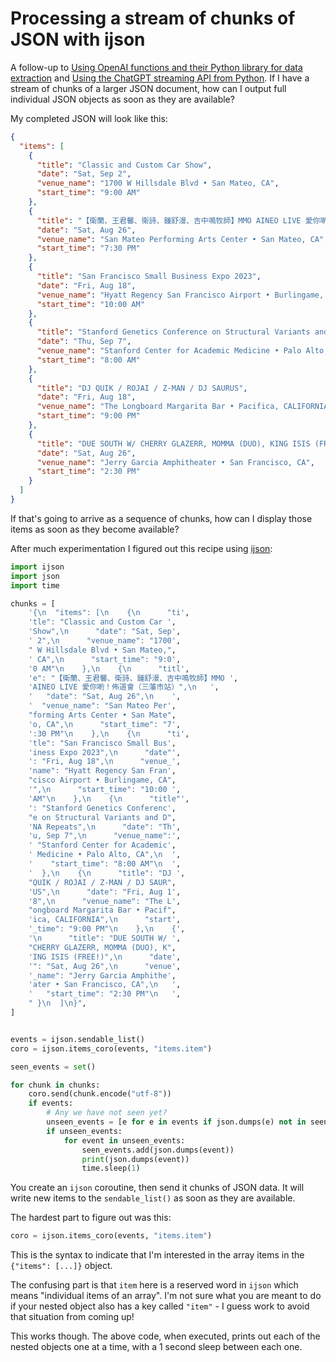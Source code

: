 # Processing a stream of chunks of JSON with ijson

A follow-up to [Using OpenAI functions and their Python library for data extraction](https://til.simonwillison.net/gpt3/openai-python-functions-data-extraction) and [Using the ChatGPT streaming API from Python](https://til.simonwillison.net/gpt3/python-chatgpt-streaming-api). If I have a stream of chunks of a larger JSON document, how can I output full individual JSON objects as soon as they are available?

My completed JSON will look like this:

```json
{
  "items": [
    {
      "title": "Classic and Custom Car Show",
      "date": "Sat, Sep 2",
      "venue_name": "1700 W Hillsdale Blvd • San Mateo, CA",
      "start_time": "9:00 AM"
    },
    {
      "title": "【衛蘭、王君馨、衛詩、鍾舒漫、吉中鳴牧師】MMO AINEO LIVE 愛你喲！佈道會（三藩市站）",
      "date": "Sat, Aug 26",
      "venue_name": "San Mateo Performing Arts Center • San Mateo, CA",
      "start_time": "7:30 PM"
    },
    {
      "title": "San Francisco Small Business Expo 2023",
      "date": "Fri, Aug 18",
      "venue_name": "Hyatt Regency San Francisco Airport • Burlingame, CA",
      "start_time": "10:00 AM"
    },
    {
      "title": "Stanford Genetics Conference on Structural Variants and DNA Repeats",
      "date": "Thu, Sep 7",
      "venue_name": "Stanford Center for Academic Medicine • Palo Alto, CA",
      "start_time": "8:00 AM"
    },
    {
      "title": "DJ QUIK / ROJAI / Z-MAN / DJ SAURUS",
      "date": "Fri, Aug 18",
      "venue_name": "The Longboard Margarita Bar • Pacifica, CALIFORNIA",
      "start_time": "9:00 PM"
    },
    {
      "title": "DUE SOUTH W/ CHERRY GLAZERR, MOMMA (DUO), KING ISIS (FREE!)",
      "date": "Sat, Aug 26",
      "venue_name": "Jerry Garcia Amphitheater • San Francisco, CA",
      "start_time": "2:30 PM"
    }
  ]
}
```
If that's going to arrive as a sequence of chunks, how can I display those items as soon as they become available?

After much experimentation I figured out this recipe using [ijson](https://pypi.org/project/ijson/):
```python
import ijson
import json
import time

chunks = [
    '{\n  "items": [\n    {\n      "ti',
    'tle": "Classic and Custom Car ',
    'Show",\n      "date": "Sat, Sep',
    ' 2",\n      "venue_name": "1700',
    " W Hillsdale Blvd • San Mateo,",
    ' CA",\n      "start_time": "9:0',
    '0 AM"\n    },\n    {\n      "titl',
    'e": "【衛蘭、王君馨、衛詩、鍾舒漫、吉中鳴牧師】MMO ',
    'AINEO LIVE 愛你喲！佈道會（三藩市站）",\n   ',
    '   "date": "Sat, Aug 26",\n    ',
    '  "venue_name": "San Mateo Per',
    "forming Arts Center • San Mate",
    'o, CA",\n      "start_time": "7',
    ':30 PM"\n    },\n    {\n      "ti',
    'tle": "San Francisco Small Bus',
    'iness Expo 2023",\n      "date"',
    ': "Fri, Aug 18",\n      "venue_',
    'name": "Hyatt Regency San Fran',
    "cisco Airport • Burlingame, CA",
    '",\n      "start_time": "10:00 ',
    'AM"\n    },\n    {\n      "title"',
    ': "Stanford Genetics Conferenc',
    "e on Structural Variants and D",
    'NA Repeats",\n      "date": "Th',
    'u, Sep 7",\n      "venue_name":',
    ' "Stanford Center for Academic',
    ' Medicine • Palo Alto, CA",\n  ',
    '    "start_time": "8:00 AM"\n  ',
    '  },\n    {\n      "title": "DJ ',
    "QUIK / ROJAI / Z-MAN / DJ SAUR",
    'US",\n      "date": "Fri, Aug 1',
    '8",\n      "venue_name": "The L',
    "ongboard Margarita Bar • Pacif",
    'ica, CALIFORNIA",\n      "start',
    '_time": "9:00 PM"\n    },\n    {',
    '\n      "title": "DUE SOUTH W/ ',
    "CHERRY GLAZERR, MOMMA (DUO), K",
    'ING ISIS (FREE!)",\n      "date',
    '": "Sat, Aug 26",\n      "venue',
    '_name": "Jerry Garcia Amphithe',
    'ater • San Francisco, CA",\n   ',
    '   "start_time": "2:30 PM"\n   ',
    " }\n  ]\n}",
]


events = ijson.sendable_list()
coro = ijson.items_coro(events, "items.item")

seen_events = set()

for chunk in chunks:
    coro.send(chunk.encode("utf-8"))
    if events:
        # Any we have not seen yet?
        unseen_events = [e for e in events if json.dumps(e) not in seen_events]
        if unseen_events:
            for event in unseen_events:
                seen_events.add(json.dumps(event))
                print(json.dumps(event))
                time.sleep(1)
```
You create an `ijson` coroutine, then send it chunks of JSON data. It will write new items to the `sendable_list()` as soon as they are available.

The hardest part to figure out was this:

```python
coro = ijson.items_coro(events, "items.item")
```
This is the syntax to indicate that I'm interested in the array items in the `{"items": [...]}` object.

The confusing part is that `item` here is a reserved word in `ijson` which means "individual items of an array". I'm not sure what you are meant to do if your nested object also has a key called `"item"` - I guess work to avoid that situation from coming up!

This works though. The above code, when executed, prints out each of the nested objects one at a time, with a 1 second sleep between each one.
